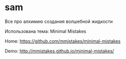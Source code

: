 # sam
Все про алхимию создания волшебной жидкости

Использована тема: Minimal Mistakes

Home: https://github.com/mmistakes/minimal-mistakes

Demo: http://mmistakes.github.io/minimal-mistakes/
